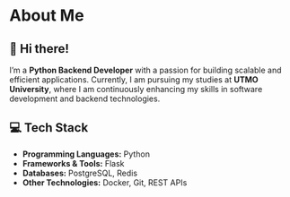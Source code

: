 # About Me  

## 👋 Hi there!  

I’m a **Python Backend Developer** with a passion for building scalable and efficient applications. Currently, I am pursuing my studies at **UTMO University**, where I am continuously enhancing my skills in software development and backend technologies.  

## 💻 Tech Stack  
- **Programming Languages:** Python  
- **Frameworks & Tools:** Flask
- **Databases:** PostgreSQL, Redis  
- **Other Technologies:** Docker, Git, REST APIs

